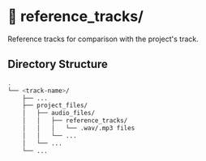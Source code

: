 # 🎵 reference_tracks/

Reference tracks for comparison with the project's track.

## Directory Structure

```bash
.
└── <track-name>/
    ├── ...
    ├── project_files/
    │   ├── audio_files/
    │   │   ├── reference_tracks/
    │   │   │   └── .wav/.mp3 files
    │   │   └── ...
    │   └── ...
    └── ...
